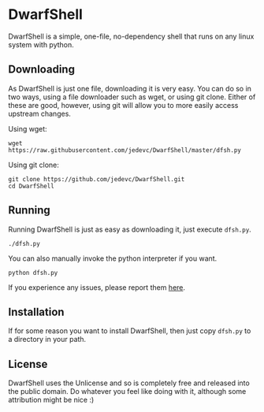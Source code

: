 # DwarfShell

DwarfShell is a simple, one-file, no-dependency shell that runs on any linux
system with python.

## Downloading

As DwarfShell is just one file, downloading it is very easy.  You can do so in
two ways, using a file downloader such as wget, or using git clone. Either of
these are good, however, using git will allow you to more easily access
upstream changes.

Using wget:

	wget https://raw.githubusercontent.com/jedevc/DwarfShell/master/dfsh.py

Using git clone:

	git clone https://github.com/jedevc/DwarfShell.git
	cd DwarfShell

## Running

Running DwarfShell is just as easy as downloading it, just execute `dfsh.py`.

	./dfsh.py

You can also manually invoke the python interpreter if you want.

	python dfsh.py

If you experience any issues, please report them
[here](https://github.com/jedevc/DwarfShell/issues/new).

## Installation

If for some reason you want to install DwarfShell, then just copy `dfsh.py` to
a directory in your path.

## License

DwarfShell uses the Unlicense and so is completely free and released into the
public domain. Do whatever you feel like doing with it, although some
attribution might be nice :)

